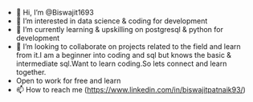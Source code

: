 - 👋 Hi, I’m @Biswajit1693
- 👀 I’m interested in data science & coding for development
- 🌱 I’m currently learning & upskilling on postgresql & python for development
- 💞️ I’m looking to collaborate on projects related to the field and learn from it.I am a beginner into coding and sql but knows the basic & intermediate sql.Want to learn coding.So lets connect and learn together.
- Open to work for free and learn
- 📫 How to reach me (https://www.linkedin.com/in/biswajitpatnaik93/)


<!---
Biswajit1693/Biswajit1693 is a ✨ special ✨ repository because its `README.md` (this file) appears on your GitHub profile.
You can click the Preview link to take a look at your changes.
--->

